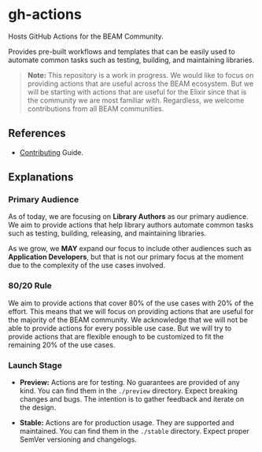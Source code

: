 # gh-actions

Hosts GitHub Actions for the BEAM Community.

Provides pre-built workflows and templates that can be easily
used to automate common tasks such as testing, building, and maintaining
libraries.

> **Note:** This repository is a work in progress. We would like to focus on
> providing actions that are useful across the BEAM ecosystem. But we will be
> starting with actions that are useful for the Elixir since that is the
> community we are most familiar with.
> Regardless, we welcome contributions from all BEAM communities.

## References

- [Contributing](./CONTRIBUTING.md) Guide.

## Explanations

### Primary Audience

As of today, we are focusing on **Library Authors** as our primary audience.
We aim to provide actions that help library authors automate common tasks such as testing, building, releasing, and maintaining libraries.

As we grow, we **MAY** expand our focus to include other audiences such as
**Application Developers**, but that is not our primary focus at the moment
due to the complexity of the use cases involved.

### 80/20 Rule

We aim to provide actions that cover 80% of the use cases with 20% of the
effort. This means that we will focus on providing actions that are useful for
the majority of the BEAM community. We acknowledge that we will not be able to
provide actions for every possible use case. But we will try to provide actions
that are flexible enough to be customized to fit the remaining 20% of the use
cases.

### Launch Stage

- **Preview:** Actions are for testing. No guarantees are provided of any kind.
  You can find them in the `./preview` directory. Expect breaking changes and
  bugs. The intention is to gather feedback and iterate on the design.

- **Stable:** Actions are for production usage. They are supported and
  maintained. You can find them in the `./stable` directory. Expect proper
  SemVer versioning and changelogs.
